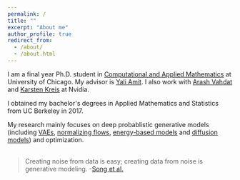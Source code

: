 ```yaml
---
permalink: /
title: ""
excerpt: "About me"
author_profile: true
redirect_from: 
  - /about/
  - /about.html
---
```


I am a final year Ph.D. student in [Computational and Applied Mathematics](https://cam.uchicago.edu) at University of Chicago. My advisor is [Yali Amit](https://galton.uchicago.edu/~amit/). I also work with [Arash Vahdat](http://latentspace.cc/arash_vahdat/) and [Karsten Kreis](https://scholar.google.de/citations?hl=de&user=rFd-DiAAAAAJ&view_op=list_works&sortby=pubdate) at Nvidia. <br>

I obtained my bachelor's degrees in Applied Mathematics and Statistics from UC Berkeley in 2017. <br>

My research mainly focuses on deep probablistic generative models (including [VAEs](https://arxiv.org/abs/1906.02691), [normalizing flows](https://arxiv.org/abs/1912.02762), [energy-based models](https://deepgenerativemodels.github.io/assets/slides/cs236_lecture11.pdf) and [diffusion models](https://lilianweng.github.io/lil-log/2021/07/11/diffusion-models.html#nice)) and optimization. <br>
<br>
> Creating noise from data is easy; creating data from noise is generative modeling. 
> -[Song et al.](https://arxiv.org/abs/2011.13456)
>
<br>
<script type="text/javascript" id="clustrmaps" src="//cdn.clustrmaps.com/map_v2.js?cl=cfcc1a&w=200&t=n&d=ffZP6CS3p2vRaTDWgW38KUwD3M_vOJzp71Prq5nfOTg&co=2e95df"></script>

